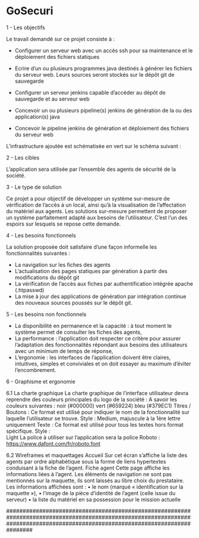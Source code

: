 # GoSecuri

1 - Les objectifs 

  Le travail demandé sur ce projet consiste à : 
  
 - Configurer un serveur web avec un accès ssh pour sa maintenance et le déploiement des fichiers 
  statiques
  
  - Ecrire d’un ou plusieurs programmes java destinés à générer les fichiers du serveur web. Leurs sources 
  seront stockés sur le dépôt git de sauvegarde
  
  - Configurer un serveur jenkins capable d’accéder au dépôt de sauvegarde et au serveur web
  
  - Concevoir un ou plusieurs pipeline(s) jenkins de génération de la ou des application(s) java
  
  - Concevoir le pipeline jenkins de génération et déploiement des fichiers du serveur web
  
L’infrastructure ajoutée est schématisée en vert sur le schéma suivant :

2 - Les cibles 

  L’application sera utilisée par l’ensemble des agents de sécurité de la société.

  
3 - Le type de solution 

  Ce projet a pour objectif de développer un système sur-mesure de vérification de l’accès à un local, ainsi qu’à 
  la visualisation de l’affectation du matériel aux agents.
  Les solutions sur-mesure permettent de proposer un système parfaitement adapté aux besoins de 
  l’utilisateur. C’est l’un des espoirs sur lesquels se repose cette demande.
  
4 - Les besoins fonctionnels 

  La solution proposée doit satisfaire d’une façon informelle les fonctionnalités suivantes :
  
  - La navigation sur les fiches des agents
  - L’actualisation des pages statiques par génération à partir des modifications du dépôt git
  - La vérification de l’accès aux fiches par authentification intégrée apache (.htpasswd)
  - La mise à jour des applications de génération par intégration continue des nouveaux sources poussés 
  sur le dépôt git.
  
5 - Les besoins non fonctionnels 
  - La disponibilité en permanence et la capacité : à tout moment le système permet de consulter les 
  fiches des agents,
  - La performance : l’application doit respecter ce critère pour assurer l’adaptation des fonctionnalités 
  répondant aux besoins des utilisateurs avec un minimum de temps de réponse,
  - L’ergonomie : les interfaces de l’application doivent être claires, intuitives, simples et conviviales et 
  on doit essayer au maximum d’éviter l’encombrement.

6 - Graphisme et ergonomie 

  6.1 La charte graphique
    La charte graphique de l’interface utilisateur devra reprendre des couleurs principales du logo de la société :
      A savoir les couleurs suivantes :
        noir (#000000) vert (#659224) bleu (#379EC1)
      Titres / Boutons :
        Ce format est utilisé pour indiquer le nom de la fonctionnalité sur laquelle l’utilisateur se trouve.
      Style : 
        Medium, majuscule à la 1ère lettre uniquement
      Texte :
        Ce format est utilisé pour tous les textes hors format spécifique.
      Style :   
        Light
        La police à utiliser sur l’application sera la police Roboto : https://www.dafont.com/fr/roboto.font
    
  6.2 Wireframes et maquettages
    Accueil
    Sur cet écran s’affiche la liste des agents par ordre alphabétique sous la forme de liens hypertextes conduisant 
    à la fiche de l’agent.
    Fiche agent
    Cette page affiche les informations liées à l’agent. 
    Les éléments de navigation ne sont pas mentionnés 
    sur la maquette, ils sont laissés au libre choix du 
    prestataire. Les informations affichées sont :
      • le nom (marqué « identification sur la 
      maquette »), 
      • l’image de la pièce d’identité de l’agent (celle 
      issue du serveur) 
      • la liste du matériel en sa possession pour le 
      mission actuelle
      
################################################################################################################################################################################
